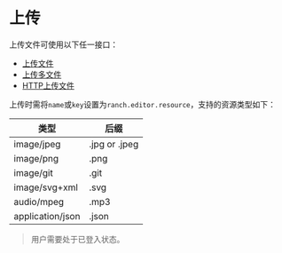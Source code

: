 # 上传

上传文件可使用以下任一接口：
- [上传文件](https://github.com/heisedebaise/tephra/blob/master/tephra-ctrl/doc/upload.md)
- [上传多文件](https://github.com/heisedebaise/tephra/blob/master/tephra-ctrl/doc/uploads.md)
- [HTTP上传文件](https://github.com/heisedebaise/tephra/blob/master/tephra-ctrl-http/doc/upload.md)

上传时需将`name`或`key`设置为`ranch.editor.resource`，支持的资源类型如下：

|类型|后缀|
|---|---|
|image/jpeg|.jpg or .jpeg|
|image/png|.png|
|image/git|.git|
|image/svg+xml|.svg|
|audio/mpeg|.mp3|
|application/json|.json|

> 用户需要处于已登入状态。

